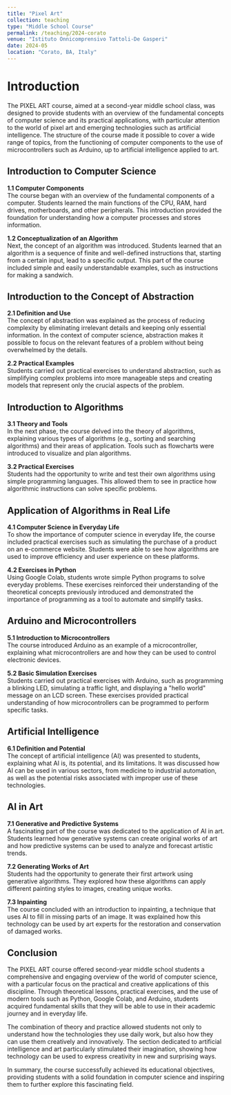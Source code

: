 ```yaml
---
title: "Pixel Art"
collection: teaching
type: "Middle School Course"
permalink: /teaching/2024-corato
venue: "Istituto Onnicomprensivo Tattoli-De Gasperi"
date: 2024-05
location: "Corato, BA, Italy"
---
```




Introduction
============

The PIXEL ART course, aimed at a second-year middle school class, was designed to provide students with an overview of the fundamental concepts of computer science and its practical applications, with particular attention to the world of pixel art and emerging technologies such as artificial intelligence. The structure of the course made it possible to cover a wide range of topics, from the functioning of computer components to the use of microcontrollers such as Arduino, up to artificial intelligence applied to art.

Introduction to Computer Science
--------------------------------

**1.1 Computer Components**  
The course began with an overview of the fundamental components of a computer. Students learned the main functions of the CPU, RAM, hard drives, motherboards, and other peripherals. This introduction provided the foundation for understanding how a computer processes and stores information.

**1.2 Conceptualization of an Algorithm**  
Next, the concept of an algorithm was introduced. Students learned that an algorithm is a sequence of finite and well-defined instructions that, starting from a certain input, lead to a specific output. This part of the course included simple and easily understandable examples, such as instructions for making a sandwich.

Introduction to the Concept of Abstraction
------------------------------------------

**2.1 Definition and Use**  
The concept of abstraction was explained as the process of reducing complexity by eliminating irrelevant details and keeping only essential information. In the context of computer science, abstraction makes it possible to focus on the relevant features of a problem without being overwhelmed by the details.

**2.2 Practical Examples**  
Students carried out practical exercises to understand abstraction, such as simplifying complex problems into more manageable steps and creating models that represent only the crucial aspects of the problem.

Introduction to Algorithms
--------------------------

**3.1 Theory and Tools**  
In the next phase, the course delved into the theory of algorithms, explaining various types of algorithms (e.g., sorting and searching algorithms) and their areas of application. Tools such as flowcharts were introduced to visualize and plan algorithms.

**3.2 Practical Exercises**  
Students had the opportunity to write and test their own algorithms using simple programming languages. This allowed them to see in practice how algorithmic instructions can solve specific problems.

Application of Algorithms in Real Life
--------------------------------------

**4.1 Computer Science in Everyday Life**  
To show the importance of computer science in everyday life, the course included practical exercises such as simulating the purchase of a product on an e-commerce website. Students were able to see how algorithms are used to improve efficiency and user experience on these platforms.

**4.2 Exercises in Python**  
Using Google Colab, students wrote simple Python programs to solve everyday problems. These exercises reinforced their understanding of the theoretical concepts previously introduced and demonstrated the importance of programming as a tool to automate and simplify tasks.

Arduino and Microcontrollers
----------------------------

**5.1 Introduction to Microcontrollers**  
The course introduced Arduino as an example of a microcontroller, explaining what microcontrollers are and how they can be used to control electronic devices.

**5.2 Basic Simulation Exercises**  
Students carried out practical exercises with Arduino, such as programming a blinking LED, simulating a traffic light, and displaying a "hello world" message on an LCD screen. These exercises provided practical understanding of how microcontrollers can be programmed to perform specific tasks.

Artificial Intelligence
-----------------------

**6.1 Definition and Potential**  
The concept of artificial intelligence (AI) was presented to students, explaining what AI is, its potential, and its limitations. It was discussed how AI can be used in various sectors, from medicine to industrial automation, as well as the potential risks associated with improper use of these technologies.

AI in Art
---------

**7.1 Generative and Predictive Systems**  
A fascinating part of the course was dedicated to the application of AI in art. Students learned how generative systems can create original works of art and how predictive systems can be used to analyze and forecast artistic trends.

**7.2 Generating Works of Art**  
Students had the opportunity to generate their first artwork using generative algorithms. They explored how these algorithms can apply different painting styles to images, creating unique works.

**7.3 Inpainting**  
The course concluded with an introduction to inpainting, a technique that uses AI to fill in missing parts of an image. It was explained how this technology can be used by art experts for the restoration and conservation of damaged works.

Conclusion
----------

The PIXEL ART course offered second-year middle school students a comprehensive and engaging overview of the world of computer science, with a particular focus on the practical and creative applications of this discipline. Through theoretical lessons, practical exercises, and the use of modern tools such as Python, Google Colab, and Arduino, students acquired fundamental skills that they will be able to use in their academic journey and in everyday life.

The combination of theory and practice allowed students not only to understand how the technologies they use daily work, but also how they can use them creatively and innovatively. The section dedicated to artificial intelligence and art particularly stimulated their imagination, showing how technology can be used to express creativity in new and surprising ways.

In summary, the course successfully achieved its educational objectives, providing students with a solid foundation in computer science and inspiring them to further explore this fascinating field.
